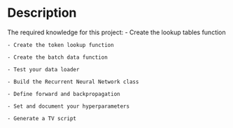 # Description 
The required knowledge for this project: 
    - Create the lookup tables function 
    
    - Create the token lookup function
    
    - Create the batch data function
    
    - Test your data loader
    
    - Build the Recurrent Neural Network class
   
    - Define forward and backpropagation
    
    - Set and document your hyperparameters
    
    - Generate a TV script
    

